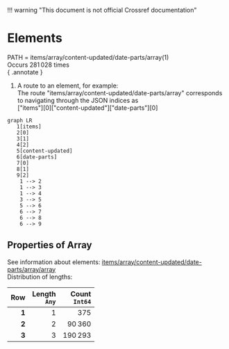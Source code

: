 !!! warning "This document is not official Crossref documentation"
# Elements
PATH = items/array/content-updated/date-parts/array(1)  
Occurs 281 028 times  
{ .annotate }

1. A route to an element, for example:  
   The route "items/array/content-updated/date-parts/array" corresponds to navigating through the JSON indices as  
   ["items"][0]["content-updated"]["date-parts"][0]  

```mermaid
graph LR
   1[items]
   2[0]
   3[1]
   4[2]
   5[content-updated]
   6[date-parts]
   7[0]
   8[1]
   9[2]
    1 --> 2
    1 --> 3
    1 --> 4
    3 --> 5
    5 --> 6
    6 --> 7
    6 --> 8
    6 --> 9
```


## Properties of Array
See information about elements: [items/array/content-updated/date-parts/array/array](array/index.md)  
Distribution of lengths:  

| **Row** | **Length**<br>`Any` | **Count**<br>`Int64` |
|--------:|--------------------:|---------------------:|
| **1**   | 1                   | 375                  |
| **2**   | 2                   | 90 360               |
| **3**   | 3                   | 190 293              |

